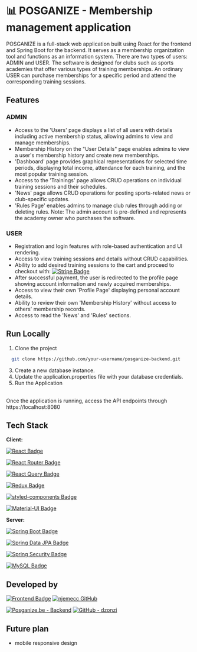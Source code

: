 # 📊 POSGANIZE - Membership management application

POSGANIZE is a full-stack web application built using React for the frontend and Spring Boot for the backend. It serves as a membership organization tool and functions as an information system. There are two types of users: ADMIN and USER. The software is designed for clubs such as sports academies that offer various types of training memberships. An ordinary USER can purchase memberships for a specific period and attend the corresponding training sessions.


## Features

### ADMIN

- Access to the 'Users' page displays a list of all users with details including active membership status, allowing admins to view and manage memberships.
- Membership History on the "User Details" page enables admins to view a user's membership history and create new memberships.
- 'Dashboard' page provides graphical representations for selected time periods, displaying total income, attendance for each training, and the most popular training session.
- Access to the 'Trainings' page allows CRUD operations on individual training sessions and their schedules.
- 'News' page allows CRUD operations for posting sports-related news or club-specific updates.
- 'Rules Page' enables admins to manage club rules through adding or deleting rules.
Note: The admin account is pre-defined and represents the academy owner who purchases the software.

### USER
- Registration and login features with role-based authentication and UI rendering.
- Access to view training sessions and details without CRUD capabilities.
- Ability to add desired training sessions to the cart and proceed to checkout with:  [![Stripe Badge](https://img.shields.io/badge/Stripe-626CD9?style=for-the-badge&logo=Stripe&logoColor=white)](https://stripe.com/)
- After successful payment, the user is redirected to the profile page showing account information and newly acquired memberships.
- Access to view their own 'Profile Page' displaying personal account details.
- Ability to review their own 'Membership History' without access to others' membership records.
- Access to read the 'News' and 'Rules' sections.


## Run Locally

1. Clone the project

```bash
  git clone https://github.com/your-username/posganize-backend.git
```

3. Create a new database instance.
4. Update the application.properties file with your database credentials.
5. Run the Application
<br/>
Once the application is running, access the API endpoints through https://localhost:8080


## Tech Stack

**Client:**  

 [![React Badge](https://img.shields.io/badge/React-20232A?style=for-the-badge&logo=react&logoColor=61DAFB)](https://reactjs.org/)

  [![React Router Badge](https://img.shields.io/badge/React_Router-CA4245?style=for-the-badge&logo=react-router&logoColor=white)](https://reactrouter.com/)


 [![React Query Badge](https://img.shields.io/badge/React_Query-FF0000?style=for-the-badge&logo=react&logoColor=white)](https://react-query.tanstack.com/)

 [![Redux Badge](https://img.shields.io/badge/Redux-593D88?style=for-the-badge&logo=redux&logoColor=white)](https://redux.js.org/)

[![styled-components Badge](https://img.shields.io/badge/styled--components-DB7093?style=for-the-badge&logo=styled-components&logoColor=white)](https://styled-components.com/)

[![Material-UI Badge](https://img.shields.io/badge/Material--UI-0081CB?style=for-the-badge&logo=material-ui&logoColor=white)](https://material-ui.com/)

**Server:** 

[![Spring Boot Badge](https://img.shields.io/badge/Spring_Boot-6DB33F?style=for-the-badge&logo=spring-boot&logoColor=white)](https://spring.io/projects/spring-boot)

[![Spring Data JPA Badge](https://img.shields.io/badge/Spring_Data_JPA-6DB33F?style=for-the-badge&logo=spring-data&logoColor=white)](https://spring.io/projects/spring-data-jpa)

[![Spring Security Badge](https://img.shields.io/badge/Spring_Security-6DB33F?style=for-the-badge&logo=spring-security&logoColor=white)](https://spring.io/projects/spring-security)

[![MySQL Badge](https://img.shields.io/badge/MySQL-4479A1?style=for-the-badge&logo=mysql&logoColor=white)](https://www.mysql.com/)





## Developed by


 [![Frontend Badge](https://img.shields.io/badge/POSGANIZE.FE-FF5733?style=for-the-badge&labelColor=black&logoColor=white)](https://github.com/njemecc/POSganize_fe)
[![njemecc GitHub](https://img.shields.io/badge/GitHub-njemecc-black?style=for-the-badge&logo=github)](https://github.com/njemecc) 

[![Posganize.be - Backend](https://img.shields.io/badge/Posganize.be-28a745?style=for-the-badge&labelColor=black&logoColor=white)](https://github.com/Dz0nZ1/Posganize.be)
[![GitHub - dzonzi](https://img.shields.io/badge/GitHub-dzonzi-black?style=for-the-badge&logo=github)](https://github.com/Dz0nZ1) 
## Future plan

- mobile responsive design
